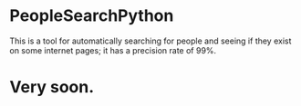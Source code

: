 # PeopleSearchPython
This is a tool for automatically searching for people and seeing if they exist on some internet pages; it has a precision rate of 99%.


<h1>Very soon.</h1>

